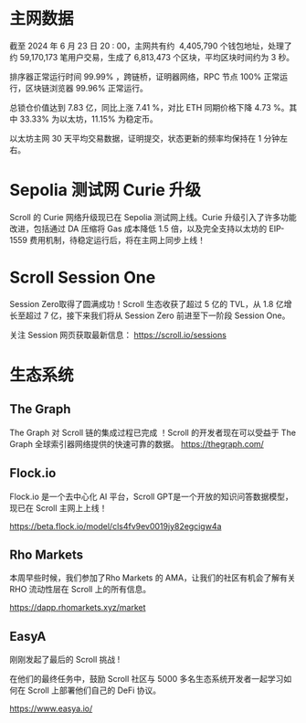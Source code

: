 
# 主网数据

截至 2024 年 6 月 23 日 20 : 00，主网共有约  4,405,790 个钱包地址，处理了约  59,170,173 笔用户交易，生成了 6,813,473 个区块，平均区块时间约为 3 秒。

排序器正常运行时间 99.99% ，跨链桥，证明器网络，RPC 节点 100% 正常运行，区块链浏览器 99.96% 正常运行。

总锁仓价值达到 7.83 亿，同比上涨 7.41 %，对比 ETH 同期价格下降 4.73 %。其中 33.33% 为以太坊，11.15% 为稳定币。

以太坊主网 30 天平均交易数据，证明提交，状态更新的频率均保持在 1 分钟左右。


# Sepolia 测试网 Curie 升级

Scroll 的 Curie 网络升级现已在 Sepolia 测试网上线。Curie 升级引入了许多功能改进，包括通过 DA 压缩将 Gas 成本降低 1.5 倍，以及完全支持以太坊的 EIP-1559 费用机制，待稳定运行后，将在主网上同步上线！


# Scroll Session One

Session Zero取得了圆满成功！Scroll 生态收获了超过 5 亿的 TVL，从 1.8 亿增长至超过 7 亿，接下来我们将从 Session Zero 前进至下一阶段 Session One。

关注 Session 网页获取最新信息： https://scroll.io/sessions 



# 生态系统

## The Graph

The Graph 对 Scroll 链的集成过程已完成 ！Scroll 的开发者现在可以受益于 The Graph 全球索引器网络提供的快速可靠的数据。
https://thegraph.com/

## Flock.io

Flock.io 是一个去中心化 AI 平台，Scroll GPT是一个开放的知识问答数据模型，现已在 Scroll 主网上上线！

https://beta.flock.io/model/cls4fv9ev0019jy82egcigw4a


## Rho Markets

本周早些时候，我们参加了Rho Markets 的 AMA，让我们的社区有机会了解有关 RHO 流动性层在 Scroll 上的所有信息。

https://dapp.rhomarkets.xyz/market

## EasyA
刚刚发起了最后的 Scroll 挑战 !

在他们的最终任务中，鼓励 Scroll 社区与 5000 多名生态系统开发者一起学习如何在 Scroll 上部署他们自己的 DeFi 协议。

https://www.easya.io/